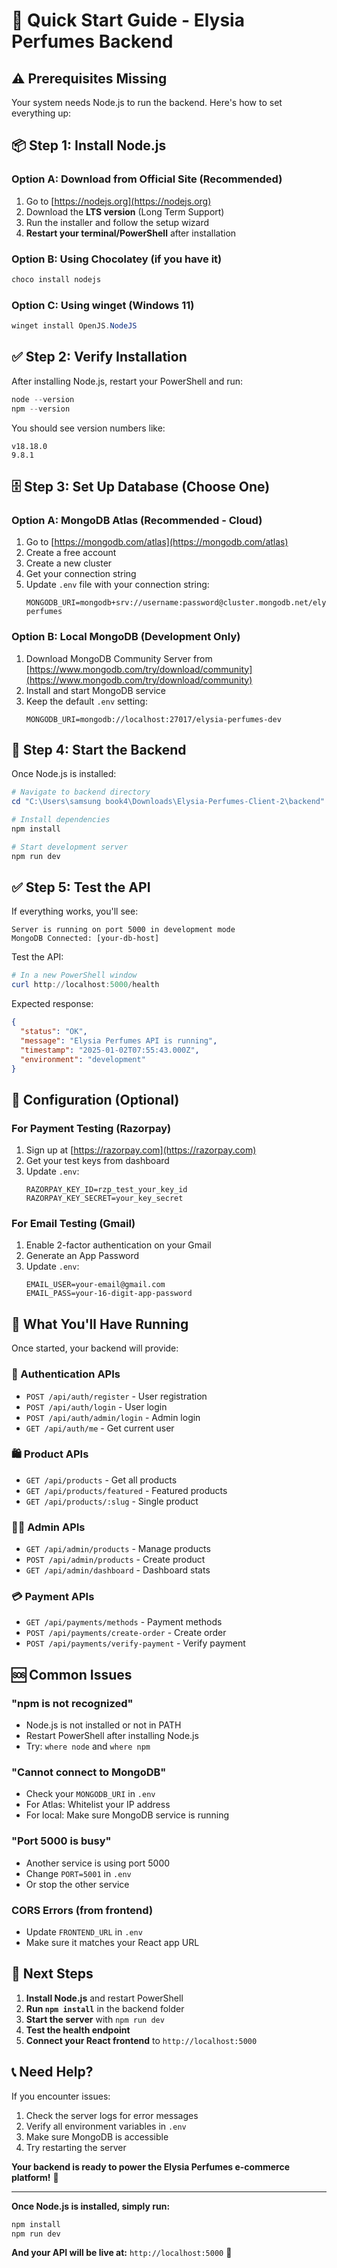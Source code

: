 # 🚀 Quick Start Guide - Elysia Perfumes Backend

## ⚠️ Prerequisites Missing

Your system needs Node.js to run the backend. Here's how to set everything up:

## 📦 Step 1: Install Node.js

### Option A: Download from Official Site (Recommended)
1. Go to [https://nodejs.org](https://nodejs.org)
2. Download the **LTS version** (Long Term Support)
3. Run the installer and follow the setup wizard
4. **Restart your terminal/PowerShell** after installation

### Option B: Using Chocolatey (if you have it)
```powershell
choco install nodejs
```

### Option C: Using winget (Windows 11)
```powershell
winget install OpenJS.NodeJS
```

## ✅ Step 2: Verify Installation

After installing Node.js, restart your PowerShell and run:
```powershell
node --version
npm --version
```

You should see version numbers like:
```
v18.18.0
9.8.1
```

## 🗄️ Step 3: Set Up Database (Choose One)

### Option A: MongoDB Atlas (Recommended - Cloud)
1. Go to [https://mongodb.com/atlas](https://mongodb.com/atlas)
2. Create a free account
3. Create a new cluster
4. Get your connection string
5. Update `.env` file with your connection string:
   ```
   MONGODB_URI=mongodb+srv://username:password@cluster.mongodb.net/elysia-perfumes
   ```

### Option B: Local MongoDB (Development Only)
1. Download MongoDB Community Server from [https://www.mongodb.com/try/download/community](https://www.mongodb.com/try/download/community)
2. Install and start MongoDB service
3. Keep the default `.env` setting:
   ```
   MONGODB_URI=mongodb://localhost:27017/elysia-perfumes-dev
   ```

## 🚀 Step 4: Start the Backend

Once Node.js is installed:

```powershell
# Navigate to backend directory
cd "C:\Users\samsung book4\Downloads\Elysia-Perfumes-Client-2\backend"

# Install dependencies
npm install

# Start development server
npm run dev
```

## ✅ Step 5: Test the API

If everything works, you'll see:
```
Server is running on port 5000 in development mode
MongoDB Connected: [your-db-host]
```

Test the API:
```powershell
# In a new PowerShell window
curl http://localhost:5000/health
```

Expected response:
```json
{
  "status": "OK",
  "message": "Elysia Perfumes API is running",
  "timestamp": "2025-01-02T07:55:43.000Z",
  "environment": "development"
}
```

## 🔧 Configuration (Optional)

### For Payment Testing (Razorpay)
1. Sign up at [https://razorpay.com](https://razorpay.com)
2. Get your test keys from dashboard
3. Update `.env`:
   ```
   RAZORPAY_KEY_ID=rzp_test_your_key_id
   RAZORPAY_KEY_SECRET=your_key_secret
   ```

### For Email Testing (Gmail)
1. Enable 2-factor authentication on your Gmail
2. Generate an App Password
3. Update `.env`:
   ```
   EMAIL_USER=your-email@gmail.com
   EMAIL_PASS=your-16-digit-app-password
   ```

## 🎯 What You'll Have Running

Once started, your backend will provide:

### 🔐 Authentication APIs
- `POST /api/auth/register` - User registration
- `POST /api/auth/login` - User login
- `POST /api/auth/admin/login` - Admin login
- `GET /api/auth/me` - Get current user

### 🛍️ Product APIs
- `GET /api/products` - Get all products
- `GET /api/products/featured` - Featured products
- `GET /api/products/:slug` - Single product

### 👨‍💼 Admin APIs
- `GET /api/admin/products` - Manage products
- `POST /api/admin/products` - Create product
- `GET /api/admin/dashboard` - Dashboard stats

### 💳 Payment APIs
- `GET /api/payments/methods` - Payment methods
- `POST /api/payments/create-order` - Create order
- `POST /api/payments/verify-payment` - Verify payment

## 🆘 Common Issues

### "npm is not recognized"
- Node.js is not installed or not in PATH
- Restart PowerShell after installing Node.js
- Try: `where node` and `where npm`

### "Cannot connect to MongoDB"
- Check your `MONGODB_URI` in `.env`
- For Atlas: Whitelist your IP address
- For local: Make sure MongoDB service is running

### "Port 5000 is busy"
- Another service is using port 5000
- Change `PORT=5001` in `.env`
- Or stop the other service

### CORS Errors (from frontend)
- Update `FRONTEND_URL` in `.env`
- Make sure it matches your React app URL

## 🎉 Next Steps

1. **Install Node.js** and restart PowerShell
2. **Run `npm install`** in the backend folder
3. **Start the server** with `npm run dev`
4. **Test the health endpoint**
5. **Connect your React frontend** to `http://localhost:5000`

## 📞 Need Help?

If you encounter issues:
1. Check the server logs for error messages
2. Verify all environment variables in `.env`
3. Make sure MongoDB is accessible
4. Try restarting the server

**Your backend is ready to power the Elysia Perfumes e-commerce platform!** 🚀

---

**Once Node.js is installed, simply run:**
```powershell
npm install
npm run dev
```

**And your API will be live at:** `http://localhost:5000` 🎯
